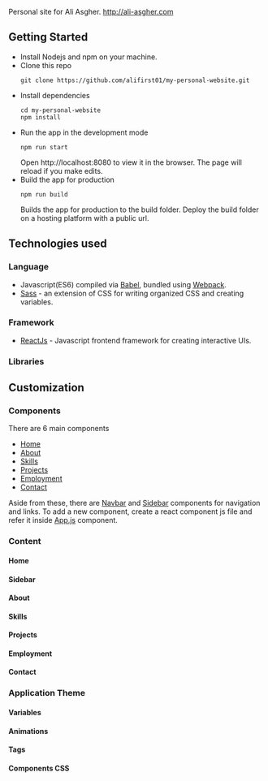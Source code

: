 Personal site for Ali Asgher.
http://ali-asgher.com

## Getting Started
- Install Nodejs and npm on your machine.
- Clone this repo
  ```
  git clone https://github.com/alifirst01/my-personal-website.git
  ```
- Install dependencies
  ```
  cd my-personal-website
  npm install
  ```
- Run the app in the development mode
  ```
  npm run start
  ```
  Open http://localhost:8080 to view it in the browser.
  The page will reload if you make edits.
- Build the app for production
  ```
  npm run build
  ```
  Builds the app for production to the build folder. Deploy the build folder on a hosting platform with a public url.


## Technologies used
### Language
  - Javascript(ES6) compiled via [Babel](https://babeljs.io/), bundled using [Webpack](https://webpack.js.org/).
  - [Sass](https://sass-lang.com/) - an extension of CSS for writing organized CSS and creating variables.
### Framework
  - [ReactJs](https://reactjs.org/) - Javascript frontend framework for creating interactive UIs.
### Libraries
  

## Customization
### Components
  There are 6 main components
  - [Home](https://github.com/alifirst01/my-personal-website/blob/master/src/components/Home.js)
  - [About](https://github.com/alifirst01/my-personal-website/blob/master/src/components/About/About.js)
  - [Skills](https://github.com/alifirst01/my-personal-website/blob/master/src/components/About/Skills.js)
  - [Projects](https://github.com/alifirst01/my-personal-website/blob/master/src/components/Projects/Projects.js)
  - [Employment](https://github.com/alifirst01/my-personal-website/blob/master/src/components/Employment/Employment.js)
  - [Contact](https://github.com/alifirst01/my-personal-website/blob/master/src/components/Contact.js)
  
  Aside from these, there are [Navbar](https://github.com/alifirst01/my-personal-website/blob/master/src/components/Navbar.js) and [Sidebar](https://github.com/alifirst01/my-personal-website/blob/master/src/components/Sidebar.js) components for navigation and links.
  To add a new component, create a react component js file and refer it inside [App.js](https://github.com/alifirst01/my-personal-website/blob/master/src/App.js) component.
  
### Content
#### Home
#### Sidebar
#### About
#### Skills
#### Projects
#### Employment
#### Contact

### Application Theme
#### Variables
#### Animations
#### Tags
#### Components CSS
